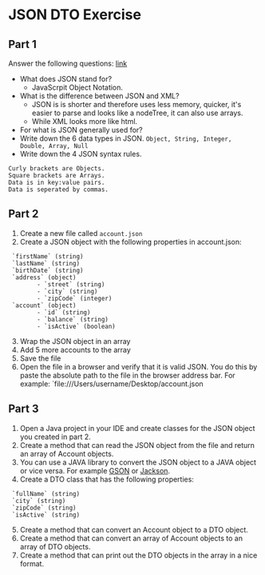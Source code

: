 # JSON DTO Exercise

## Part 1

Answer the following questions: [link](https://www.w3schools.com/js/js_json_intro.asp)

* What does JSON stand for?
  * JavaScrpit Object Notation. 
* What is the difference between JSON and XML?
  * JSON is is shorter and therefore uses less memory, quicker, it's easier to parse and looks like a nodeTree, it can also use arrays.
  * While XML looks more like html. 
* For what is JSON generally used for?
* Write down the 6 data types in JSON.
`Object, String, Integer, Double, Array, Null`
* Write down the 4 JSON syntax rules.
```
Curly brackets are Objects.
Square brackets are Arrays.
Data is in key:value pairs.
Data is seperated by commas.
```

## Part 2

1. Create a new file called `account.json`
2. Create a JSON object with the following properties in account.json:

```
 `firstName` (string)
 `lastName` (string)
 `birthDate` (string)
 `address` (object)
        - `street` (string)
        - `city` (string)
        - `zipCode` (integer)
 `account` (object)
        - `id` (string)
        - `balance` (string)
        - `isActive` (boolean)
```

3. Wrap the JSON object in an array
4. Add 5 more accounts to the array
5. Save the file
6. Open the file in a browser and verify that it is valid JSON. You do this by paste the absolute path to the file in the browser address bar. For example: `file:///Users/username/Desktop/account.json

## Part 3

1. Open a Java project in your IDE and create classes for the JSON object you created in part 2.
2. Create a method that can read the JSON object from the file and return an array of Account objects.
3. You can use a JAVA library to convert the JSON object to a JAVA object or vice versa. For example [GSON](https://github.com/google/gson) or [Jackson](https://www.baeldung.com/jackson-object-mapper-tutorial).
4. Create a DTO class that has the following properties:

```
 `fullName` (string)
 `city` (string)
 `zipCode` (string)
 `isActive` (string)
```

5. Create a method that can convert an Account object to a DTO object.
6. Create a method that can convert an array of Account objects to an array of DTO objects.
7. Create a method that can print out the DTO objects in the array in a nice format.

